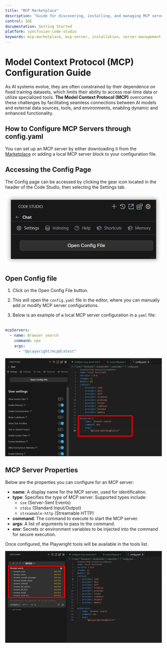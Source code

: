 ```yaml
---
title: "MCP Marketplace"
description: "Guide for discovering, installing, and managing MCP servers in Syncfusion Code Studio via the marketplace interface."
control: IDE
documentation: Getting Started
platform: syncfusion-code-studio
keywords: mcp-marketplace, mcp-server, installation, server-management, code-studio
---
```


# Model Context Protocol (MCP) Configuration Guide

As AI systems evolve, they are often constrained by their dependence on fixed training datasets, which limits their ability to access real-time data or utilize specialized tools. **The Model Context Protocol (MCP)** overcomes these challenges by facilitating seamless connections between AI models and external data sources, tools, and environments, enabling dynamic and enhanced functionality.

## How to Configure MCP Servers through config.yaml

You can set up an MCP server by either downloading it from the [Marketplace](/code-studio/reference/configure-properties/mcp/marketplace) or adding a local MCP server block to your configuration file.

## Accessing the Config Page

The Config page can be accessed by clicking the gear icon located in the header of the Code Studio, then selecting the Settings tab.

<img src="../../reference-images/settings.png" alt="Config Page" >

## Open Config file

1. Click on the Open Config File button.

2. This will open the `config.yaml` file in the editor, where you can manually add or modify MCP server configurations.

3. Below is an example of a local MCP server configuration in a `yaml` file:

```yaml

mcpServers:
  - name: Browser search
    command: npx
    args:
      - "@playwright/mcp@latest"
```
<img src="../../reference-images/mcpconfig.png" alt="Config Page" >

## MCP Server Properties

Below are the properties you can configure for an MCP server:

- **name**: A display name for the MCP server, used for identification.
- **type**: Specifies the type of MCP server. Supported types include:
  - `sse` (Server-Sent Events)
  - `stdio` (Standard Input/Output)
  - `streamable-http` (Streamable HTTP)
- **command**: The command to execute to start the MCP server.
- **args**: A list of arguments to pass to the command.
- **env**: Secrets or environment variables to be injected into the command for secure execution.

Once configured, the Playwright tools will be available in the tools list.

<img src="../../reference-images/mcptools.png" alt="Config Page" >

